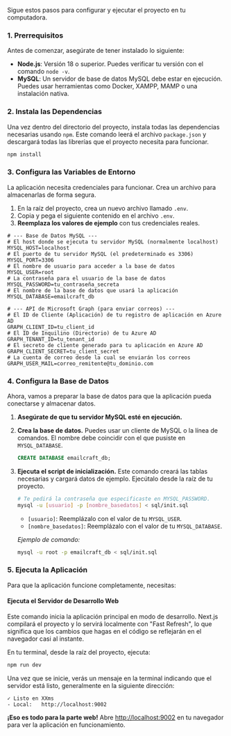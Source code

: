 

Sigue estos pasos para configurar y ejecutar el proyecto en tu computadora.

### 1. Prerrequisitos

Antes de comenzar, asegúrate de tener instalado lo siguiente:

-   **Node.js**: Versión 18 o superior. Puedes verificar tu versión con el comando `node -v`.
-   **MySQL**: Un servidor de base de datos MySQL debe estar en ejecución. Puedes usar herramientas como Docker, XAMPP, MAMP o una instalación nativa.

### 2. Instala las Dependencias

Una vez dentro del directorio del proyecto, instala todas las dependencias necesarias usando `npm`. Este comando leerá el archivo `package.json` y descargará todas las librerías que el proyecto necesita para funcionar.

```bash
npm install
```

### 3. Configura las Variables de Entorno

La aplicación necesita credenciales para funcionar. Crea un archivo para almacenarlas de forma segura.

1.  En la raíz del proyecto, crea un nuevo archivo llamado `.env`.
2.  Copia y pega el siguiente contenido en el archivo `.env`.
3.  **Reemplaza los valores de ejemplo** con tus credenciales reales.

```env
# --- Base de Datos MySQL ---
# El host donde se ejecuta tu servidor MySQL (normalmente localhost)
MYSQL_HOST=localhost
# El puerto de tu servidor MySQL (el predeterminado es 3306)
MYSQL_PORT=3306
# El nombre de usuario para acceder a la base de datos
MYSQL_USER=root
# La contraseña para el usuario de la base de datos
MYSQL_PASSWORD=tu_contraseña_secreta
# El nombre de la base de datos que usará la aplicación
MYSQL_DATABASE=emailcraft_db

# --- API de Microsoft Graph (para enviar correos) ---
# El ID de Cliente (Aplicación) de tu registro de aplicación en Azure AD
GRAPH_CLIENT_ID=tu_client_id
# El ID de Inquilino (Directorio) de tu Azure AD
GRAPH_TENANT_ID=tu_tenant_id
# El secreto de cliente generado para tu aplicación en Azure AD
GRAPH_CLIENT_SECRET=tu_client_secret
# La cuenta de correo desde la cual se enviarán los correos
GRAPH_USER_MAIL=correo_remitente@tu_dominio.com
```

### 4. Configura la Base de Datos

Ahora, vamos a preparar la base de datos para que la aplicación pueda conectarse y almacenar datos.

1.  **Asegúrate de que tu servidor MySQL esté en ejecución.**
2.  **Crea la base de datos.** Puedes usar un cliente de MySQL o la línea de comandos. El nombre debe coincidir con el que pusiste en `MYSQL_DATABASE`.

    ```sql
    CREATE DATABASE emailcraft_db;
    ```
3.  **Ejecuta el script de inicialización.** Este comando creará las tablas necesarias y cargará datos de ejemplo. Ejecútalo desde la raíz de tu proyecto.

    ```bash
    # Te pedirá la contraseña que especificaste en MYSQL_PASSWORD.
    mysql -u [usuario] -p [nombre_basedatos] < sql/init.sql
    ```
    -   `[usuario]`: Reemplázalo con el valor de tu `MYSQL_USER`.
    -   `[nombre_basedatos]`: Reemplázalo con el valor de tu `MYSQL_DATABASE`.

    *Ejemplo de comando:*
    ```bash
    mysql -u root -p emailcraft_db < sql/init.sql
    ```

### 5. Ejecuta la Aplicación

Para que la aplicación funcione completamente, necesitas:
#### Ejecuta el Servidor de Desarrollo Web

Este comando inicia la aplicación principal en modo de desarrollo. Next.js compilará el proyecto y lo servirá localmente con "Fast Refresh", lo que significa que los cambios que hagas en el código se reflejarán en el navegador casi al instante.

En tu terminal, desde la raíz del proyecto, ejecuta:

```bash
npm run dev
```

Una vez que se inicie, verás un mensaje en la terminal indicando que el servidor está listo, generalmente en la siguiente dirección:

```
✓ Listo en XXms
- Local:   http://localhost:9002
```

**¡Eso es todo para la parte web!** Abre [http://localhost:9002](http://localhost:9002) en tu navegador para ver la aplicación en funcionamiento.
